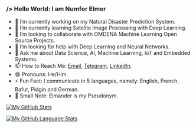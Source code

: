 ### /> Hello World: I am Numfor Elmer

- 🔭 I’m currently working on my Natural Disaster Prediction System.
- 🌱 I’m currently learning Satelite Image Processing with Deep Learning.
- 👯 I’m looking to collaborate with OMDENA Machine Learning Open Source Projects.
- 🤔 I’m looking for help with Deep Learning and Neural Networks.
- 💬 Ask me about Data Science, AI, Machine Learning, IoT and Embedded Systems.
- 📫 How to Reach Me: [Email](mailto:elmerelmander@gmail.com), [Telegram](https://t.me/terraxscitech), [LinkedIn](https://www.linkedin.com/in/numfor-elmer-316b4218a).
- 😄 Pronouns: He/Him.
- ⚡ Fun Fact: I communicate in 5 languages, namely: English, French, Bafut, Pidgin and German.
- 📝 Small Note: Elmander is my Pseudonym.

[![My GitHub Stats](https://github-readme-stats.vercel.app/api/?username=N-Elmer&count_private=true&show_icons=true&theme=tokyonight&showicons=true)]()

[![My GitHub Language Stats](https://github-readme-stats.vercel.app/api/top-langs/?username=N-Elmer&langs_count=5&theme=tokyonight)]()
